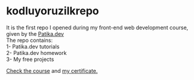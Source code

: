 # kodluyoruzilkrepo
It is the first repo I opened during my front-end web development course, given by the [Patika.dev](https://app.patika.dev/paths)
<br>
The repo contains:
<br>
1- Patika.dev tutorials 
<br>
2- Patika.dev homework
<br>
3- My free projects
<br>

[Check the course](https://app.patika.dev/paths/baslangic-seviye-frontend-web-development-patikasi) and [my certificate.](https://app.patika.dev/hlltk)



